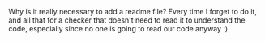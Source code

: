 Why is it really necessary to add a readme file? Every time I forget to do it, and all that for a checker that doesn't need to read it to understand the code, especially since no one is going to read our code anyway :)

